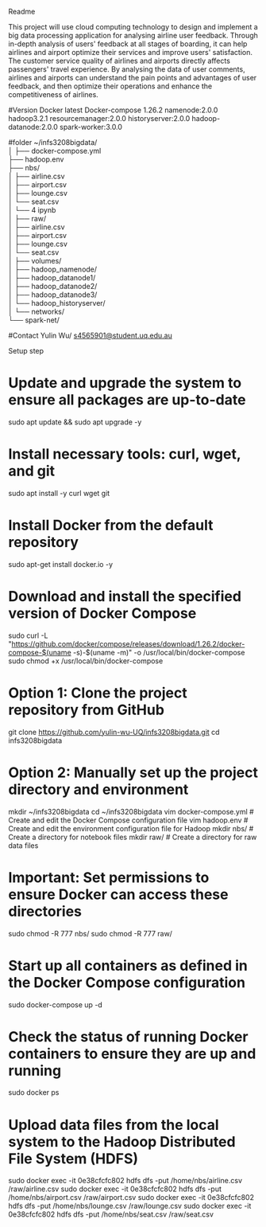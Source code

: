 Readme

This project will use cloud computing technology to design and implement a big data processing application for analysing airline user feedback. Through in-depth analysis of users' feedback at all stages of boarding, it can help airlines and airport optimize their services and improve users' satisfaction. The customer service quality of airlines and airports directly affects passengers' travel experience. By analysing the data of user comments, airlines and airports can understand the pain points and advantages of user feedback, and then optimize their operations and enhance the competitiveness of airlines.

#Version
Docker latest
Docker-compose 1.26.2
namenode:2.0.0
hadoop3.2.1
resourcemanager:2.0.0
historyserver:2.0.0
hadoop-datanode:2.0.0
spark-worker:3.0.0

#folder
~/infs3208bigdata/             
│
├── docker-compose.yml          
├── hadoop.env                  
├── nbs/                        
│   ├── airline.csv            
│   ├── airport.csv             
│   ├── lounge.csv              
│   └── seat.csv                
│    └── 4 ipynb                
│
├── raw/                        
│   ├── airline.csv            
│   ├── airport.csv             
│   ├── lounge.csv              
│   └── seat.csv                
│
├── volumes/                   
│   ├── hadoop_namenode/        
│   ├── hadoop_datanode1/       
│   ├── hadoop_datanode2/       
│   ├── hadoop_datanode3/       
│   └── hadoop_historyserver/   
│
└── networks/                   
    └── spark-net/              


#Contact
Yulin Wu/
s4565901@student.uq.edu.au


Setup step
# Update and upgrade the system to ensure all packages are up-to-date
sudo apt update && sudo apt upgrade -y

# Install necessary tools: curl, wget, and git
sudo apt install -y curl wget git

# Install Docker from the default repository
sudo apt-get install docker.io -y

# Download and install the specified version of Docker Compose
sudo curl -L "https://github.com/docker/compose/releases/download/1.26.2/docker-compose-$(uname -s)-$(uname -m)" -o /usr/local/bin/docker-compose
sudo chmod +x /usr/local/bin/docker-compose

# Option 1: Clone the project repository from GitHub
git clone https://github.com/yulin-wu-UQ/infs3208bigdata.git
cd infs3208bigdata

# Option 2: Manually set up the project directory and environment
mkdir ~/infs3208bigdata
cd ~/infs3208bigdata
vim docker-compose.yml  # Create and edit the Docker Compose configuration file
vim hadoop.env  # Create and edit the environment configuration file for Hadoop
mkdir nbs/  # Create a directory for notebook files
mkdir raw/  # Create a directory for raw data files

# Important: Set permissions to ensure Docker can access these directories
sudo chmod -R 777 nbs/
sudo chmod -R 777 raw/

# Start up all containers as defined in the Docker Compose configuration
sudo docker-compose up -d

# Check the status of running Docker containers to ensure they are up and running
sudo docker ps

# Upload data files from the local system to the Hadoop Distributed File System (HDFS)
sudo docker exec -it 0e38cfcfc802 hdfs dfs -put /home/nbs/airline.csv /raw/airline.csv 
sudo docker exec -it 0e38cfcfc802 hdfs dfs -put /home/nbs/airport.csv /raw/airport.csv
sudo docker exec -it 0e38cfcfc802 hdfs dfs -put /home/nbs/lounge.csv /raw/lounge.csv 
sudo docker exec -it 0e38cfcfc802 hdfs dfs -put /home/nbs/seat.csv /raw/seat.csv
